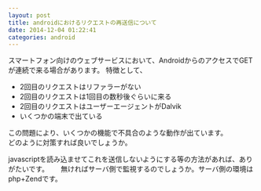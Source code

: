 ```yaml
---
layout: post
title: androidにおけるリクエストの再送信について
date: 2014-12-04 01:22:41
categories: android
---
```

<p>スマートフォン向けのウェブサービスにおいて、AndroidからのアクセスでGETが連続で来る場合があります。
特徴として、</p>

<ul>
<li>2回目のリクエストはリファラーがない  </li>
<li>2回目のリクエストは1回目の数秒後ぐらいに来る</li>
<li>2回目のリクエストはユーザーエージェントがDalvik </li>
<li>いくつかの端末で出ている</li>
</ul>

<p>この問題により、いくつかの機能で不具合のような動作が出ています。<br>
どのように対策すれば良いでしょうか。</p>

<p>javascriptを読み込ませてこれを送信しないようにする等の方法があれば、ありがたいです。　　
無ければサーバ側で監視するのでしょうか。サーバ側の環境はphp+Zendです。</p>
